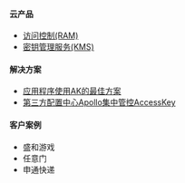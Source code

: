#### 云产品

- [访问控制(RAM)](https://ram.console.aliyun.com/)
- [密钥管理服务(KMS)](https://kms.console.aliyun.com)
#### 解决方案

- [应用程序使用AK的最佳方案](应用程序使用AK的最佳方案)
- [第三方配置中心Apollo集中管控AccessKey](https://governance.console.aliyun.com/solutions?solutionId=74)
#### 客户案例

- 盛和游戏
- 任意门
- 申通快递